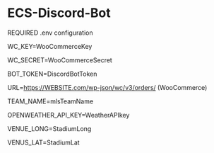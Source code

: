 # ECS-Discord-Bot

REQUIRED .env configuration

WC_KEY=WooCommerceKey

WC_SECRET=WooCommerceSecret

BOT_TOKEN=DiscordBotToken

URL=https://WEBSITE.com/wp-json/wc/v3/orders/ (WooCommerce)

TEAM_NAME=mlsTeamName

OPENWEATHER_API_KEY=WeatherAPIkey

VENUE_LONG=StadiumLong

VENUS_LAT=StadiumLat
